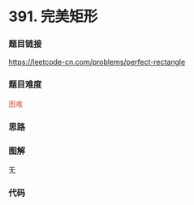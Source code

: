 # 391. 完美矩形

### 题目链接

https://leetcode-cn.com/problems/perfect-rectangle

### 题目难度

<font color=#D9534F>困难</font>

### 思路



### 图解

无

### 代码

```python
```